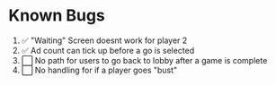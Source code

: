 <h1>Known Bugs</h1>

1. ✅ "Waiting" Screen doesnt work for player 2 
2. ✅ Ad count can tick up before a go is selected 
3. ⬜️ No path for users to go back to lobby after a game is complete
4. ⬜️ No handling for if a player goes "bust"



